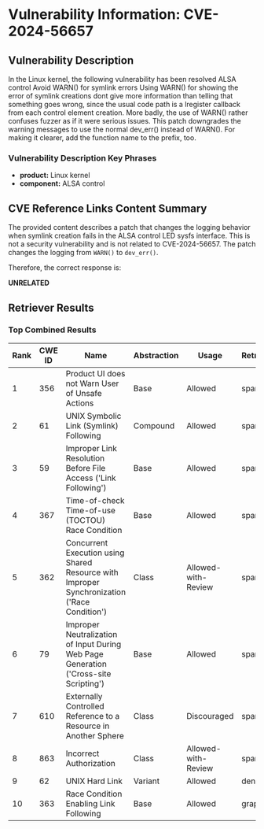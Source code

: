 # Vulnerability Information: CVE-2024-56657

## Vulnerability Description
In the Linux kernel, the following vulnerability has been resolved ALSA control Avoid WARN() for symlink errors Using WARN() for showing the error of symlink creations dont give more information than telling that something goes wrong, since the usual code path is a lregister callback from each control element creation. More badly, the use of WARN() rather confuses fuzzer as if it were serious issues. This patch downgrades the warning messages to use the normal dev_err() instead of WARN(). For making it clearer, add the function name to the prefix, too.

### Vulnerability Description Key Phrases
- **product:** Linux kernel
- **component:** ALSA control

## CVE Reference Links Content Summary
The provided content describes a patch that changes the logging behavior when symlink creation fails in the ALSA control LED sysfs interface. This is not a security vulnerability and is not related to CVE-2024-56657. The patch changes the logging from `WARN()` to `dev_err()`.

Therefore, the correct response is:

**UNRELATED**

## Retriever Results

### Top Combined Results

| Rank | CWE ID | Name | Abstraction | Usage  | Retrievers | Individual Scores |
|------|--------|------|-------------|-------|------------|-------------------|
| 1 | 356 | Product UI does not Warn User of Unsafe Actions | Base | Allowed | sparse | 0.150 |
| 2 | 61 | UNIX Symbolic Link (Symlink) Following | Compound | Allowed | sparse | 0.137 |
| 3 | 59 | Improper Link Resolution Before File Access ('Link Following') | Base | Allowed | sparse | 0.132 |
| 4 | 367 | Time-of-check Time-of-use (TOCTOU) Race Condition | Base | Allowed | sparse | 0.131 |
| 5 | 362 | Concurrent Execution using Shared Resource with Improper Synchronization ('Race Condition') | Class | Allowed-with-Review | sparse | 0.122 |
| 6 | 79 | Improper Neutralization of Input During Web Page Generation ('Cross-site Scripting') | Base | Allowed | sparse | 0.122 |
| 7 | 610 | Externally Controlled Reference to a Resource in Another Sphere | Class | Discouraged | sparse | 0.121 |
| 8 | 863 | Incorrect Authorization | Class | Allowed-with-Review | sparse | 0.121 |
| 9 | 62 | UNIX Hard Link | Variant | Allowed | dense | 0.476 |
| 10 | 363 | Race Condition Enabling Link Following | Base | Allowed | graph | 0.003 |

